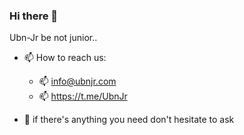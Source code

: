### Hi there 👋

Ubn-Jr be not junior..

- 📫 How to reach us: 
  - 📫 info@ubnjr.com
  - 📫 https://t.me/UbnJr
  
- 💬 if there's anything you need don't hesitate to ask
